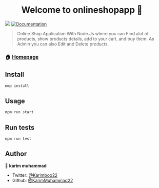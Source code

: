 ﻿<h1 align="center">Welcome to onlineshopapp 👋</h1>
<p>
  <img src="https://img.shields.io/badge/version-1.0.0-blue.svg?cacheSeconds=2592000" />
  <a href="https://github.com/KarimMuhammad22/online-shop-app">
    <img alt="Documentation" src="https://img.shields.io/badge/documentation-yes-brightgreen.svg" target="_blank" />
  </a>
</p>

> Online Shop Application With Node.Js where you can Find alot of products, show products details, add to your cart, and buy them. As Admin you can also Edit and Delete products.

### 🏠 [Homepage](https://github.com/KarimMuhammad22/online-shop-app)

## Install

```sh
nmp install
```

## Usage

```sh
npm run start
```

## Run tests

```sh
npm run test
```

## Author

👤 **karim muhammad**

* Twitter: [@Karimboo22](https://twitter.com/Karimboo22)
* Github: [@KarimMuhammad22](https://github.com/KarimMuhammad22)